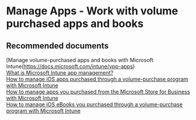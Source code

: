 <properties
	pageTitle="Manage Apps - Work with volume purchased apps and books"
	description="Manage Apps - Work with volume purchased apps and books"
	service="microsoft.intune"
	resource="intune"
	authors="mackie1604"
	displayOrder=""
	selfHelpType="generic"
	supportTopicIds="32599688"
	resourceTags=""
	productPesIds="15584"
	cloudEnvironments="public"
/>

# Manage Apps - Work with volume purchased apps and books

## **Recommended documents**

[Manage volume-purchased apps and books with Microsoft Intune(https://docs.microsoft.com/intune/vpp-apps)<br>
[What is Microsoft Intune app management?](https://docs.microsoft.com/intune/app-management)<br>
[How to manage iOS apps purchased through a volume-purchase program with Microsoft Intune](https://docs.microsoft.com/intune/vpp-apps-ios)<br>
[How to manage apps you purchased from the Microsoft Store for Business with Microsoft Intune](https://docs.microsoft.com/intune/windows-store-for-business)<br>
[How to manage iOS eBooks you purchased through a volume-purchase program with Microsoft Intune](https://docs.microsoft.com/intune/vpp-ebooks-ios)<br>


